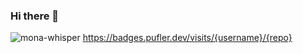 ### Hi there 👋

<!--
**joaquintalice/joaquintalice** is a ✨ _special_ ✨ repository because its `README.md` (this file) appears on your GitHub profile.

Here are some ideas to get you started:

- 🔭 I’m currently working on ...
- 🌱 I’m currently learning ...
- 👯 I’m looking to collaborate on ...
- 🤔 I’m looking for help with ...
- 💬 Ask me about ...
- 📫 How to reach me: ...
- 😄 Pronouns: ...
- ⚡ Fun fact: ...
-->
![mona-whisper](https://user-images.githubusercontent.com/78387674/217340190-e0189090-d891-413c-8bd9-5caa1e888848.gif)
https://badges.pufler.dev/visits/{username}/{repo}

